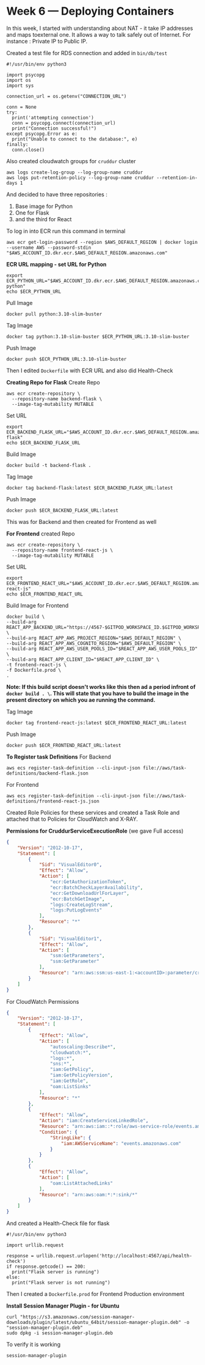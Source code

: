 # Week 6 — Deploying Containers

In this week, I started with understanding about NAT - it take IP addresses and maps toexternal one. It allows a way to talk safely out of Internet. For instance : Private IP to Public IP. 

Created a test file for RDS connection and added in `bin/db/test`

```
#!/usr/bin/env python3

import psycopg
import os
import sys

connection_url = os.getenv("CONNECTION_URL")

conn = None
try:
  print('attempting connection')
  conn = psycopg.connect(connection_url)
  print("Connection successful!")
except psycopg.Error as e:
  print("Unable to connect to the database:", e)
finally:
  conn.close()
  ```
  
  Also created cloudwatch groups for `cruddur` cluster
  ```
  aws logs create-log-group --log-group-name cruddur
aws logs put-retention-policy --log-group-name cruddur --retention-in-days 1
```

And decided to have three repositories :
1. Base image for Python 
2. One for Flask
3. and the third for React

To log in into ECR run this command in terminal

```
aws ecr get-login-password --region $AWS_DEFAULT_REGION | docker login --username AWS --password-stdin "$AWS_ACCOUNT_ID.dkr.ecr.$AWS_DEFAULT_REGION.amazonaws.com"
```
**ECR URL mapping - set URL for Python**
```
export ECR_PYTHON_URL="$AWS_ACCOUNT_ID.dkr.ecr.$AWS_DEFAULT_REGION.amazonaws.com/cruddur-python"
echo $ECR_PYTHON_URL
```
Pull Image
```
docker pull python:3.10-slim-buster
```
Tag Image
```
docker tag python:3.10-slim-buster $ECR_PYTHON_URL:3.10-slim-buster
```

Push Image
```
docker push $ECR_PYTHON_URL:3.10-slim-buster
```

Then I edited `Dockerfile` with ECR URL and also did Health-Check

**Creating Repo for Flask**
Create Repo
```
aws ecr create-repository \
  --repository-name backend-flask \
  --image-tag-mutability MUTABLE
  ```
  
  Set URL
  ```
  export ECR_BACKEND_FLASK_URL="$AWS_ACCOUNT_ID.dkr.ecr.$AWS_DEFAULT_REGION.amazonaws.com/backend-flask"
echo $ECR_BACKEND_FLASK_URL
```

Build Image
```
docker build -t backend-flask .
```

Tag Image
```
docker tag backend-flask:latest $ECR_BACKEND_FLASK_URL:latest
```

Push Image
```
docker push $ECR_BACKEND_FLASK_URL:latest
```

This was for Backend and then created for Frontend as well

**For Frontend**
created Repo
```
aws ecr create-repository \
  --repository-name frontend-react-js \
  --image-tag-mutability MUTABLE
  ```
  
  Set URL 
  ```
  export ECR_FRONTEND_REACT_URL="$AWS_ACCOUNT_ID.dkr.ecr.$AWS_DEFAULT_REGION.amazonaws.com/frontend-react-js"
echo $ECR_FRONTEND_REACT_URL
```

Build Image for Frontend 
```
docker build \
--build-arg REACT_APP_BACKEND_URL="https://4567-$GITPOD_WORKSPACE_ID.$GITPOD_WORKSPACE_CLUSTER_HOST" \
--build-arg REACT_APP_AWS_PROJECT_REGION="$AWS_DEFAULT_REGION" \
--build-arg REACT_APP_AWS_COGNITO_REGION="$AWS_DEFAULT_REGION" \
--build-arg REACT_APP_AWS_USER_POOLS_ID="$REACT_APP_AWS_USER_POOLS_ID" \
--build-arg REACT_APP_CLIENT_ID="$REACT_APP_CLIENT_ID" \
-t frontend-react-js \
-f Dockerfile.prod \
.
```
**Note: If this build script doesn't works like this then ad a period infront of `docker build . \`. This will state that you have to build the image in the present directory on which you ae running the command.**

Tag Image 
```
docker tag frontend-react-js:latest $ECR_FRONTEND_REACT_URL:latest
```

Push Image
```
docker push $ECR_FRONTEND_REACT_URL:latest
```

**To Register task Definitions**
For Backend
```
aws ecs register-task-definition --cli-input-json file://aws/task-definitions/backend-flask.json
```
For Frontend
```
aws ecs register-task-definition --cli-input-json file://aws/task-definitions/frontend-react-js.json
```

Created Role Policies for these services and created a Task Role and attached that to Policies for CloudWatch and X-RAY.

**Permissions for CruddurServiceExecutionRole** (we gave Full access)
```json
{
    "Version": "2012-10-17",
    "Statement": [
        {
            "Sid": "VisualEditor0",
            "Effect": "Allow",
            "Action": [
                "ecr:GetAuthorizationToken",
                "ecr:BatchCheckLayerAvailability",
                "ecr:GetDownloadUrlForLayer",
                "ecr:BatchGetImage",
                "logs:CreateLogStream",
                "logs:PutLogEvents"
            ],
            "Resource": "*"
        },
        {
            "Sid": "VisualEditor1",
            "Effect": "Allow",
            "Action": [
                "ssm:GetParameters",
                "ssm:GetParameter"
            ],
            "Resource": "arn:aws:ssm:us-east-1:<accountID>:parameter/cruddur/backend-flask/*"
        }
    ]
}
```
For CloudWatch Permissions
```json
{
    "Version": "2012-10-17",
    "Statement": [
        {
            "Effect": "Allow",
            "Action": [
                "autoscaling:Describe*",
                "cloudwatch:*",
                "logs:*",
                "sns:*",
                "iam:GetPolicy",
                "iam:GetPolicyVersion",
                "iam:GetRole",
                "oam:ListSinks"
            ],
            "Resource": "*"
        },
        {
            "Effect": "Allow",
            "Action": "iam:CreateServiceLinkedRole",
            "Resource": "arn:aws:iam::*:role/aws-service-role/events.amazonaws.com/AWSServiceRoleForCloudWatchEvents*",
            "Condition": {
                "StringLike": {
                    "iam:AWSServiceName": "events.amazonaws.com"
                }
            }
        },
        {
            "Effect": "Allow",
            "Action": [
                "oam:ListAttachedLinks"
            ],
            "Resource": "arn:aws:oam:*:*:sink/*"
        }
    ]
}
```

And created a Health-Check file for flask

```
#!/usr/bin/env python3

import urllib.request

response = urllib.request.urlopen('http://localhost:4567/api/health-check')
if response.getcode() == 200:
  print("Flask server is running")
else:
  print("Flask server is not running")
  ```
Then I created a `Dockerfile.prod` for Frontend Production environment

**Install Session Manager Plugin - for Ubuntu**
```
curl "https://s3.amazonaws.com/session-manager-downloads/plugin/latest/ubuntu_64bit/session-manager-plugin.deb" -o "session-manager-plugin.deb"
sudo dpkg -i session-manager-plugin.deb
```
To verify it is working 
```
session-manager-plugin
```





  
  
